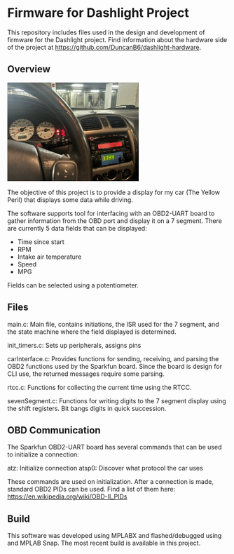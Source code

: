 # Firmware for Dashlight Project

This repository includes files used in the design and development of firmware for the Dashlight project. Find information about the hardware side of the project at https://github.com/DuncanB6/dashlight-hardware.

## Overview

<img src="media/in_car.jpg" alt="Schematic" width="300"/>

The objective of this project is to provide a display for my car (The Yellow Peril) that displays some data while driving. 

The software supports tool for interfacing with an OBD2-UART board to gather information from the OBD port and display it on a 7 segment. There are currently 5 data fields that can be displayed:

- Time since start
- RPM
- Intake air temperature
- Speed
- MPG

Fields can be selected using a potentiometer.

## Files

main.c: Main file, contains initiations, the ISR used for the 7 segment, and the state machine where the field displayed is determined.

init_timers.c: Sets up peripherals, assigns pins

carInterface.c: Provides functions for sending, receiving, and parsing the OBD2 functions used by the Sparkfun board. Since the board is design for CLI use, the returned messages require some parsing.

rtcc.c: Functions for collecting the current time using the RTCC.

sevenSegment.c: Functions for writing digits to the 7 segment display using the shift registers. Bit bangs digits in quick succession.

## OBD Communication

The Sparkfun OBD2-UART board has several commands that can be used to initialize a connection:

atz: Initialize connection
atsp0: Discover what protocol the car uses

These commands are used on initialization. After a connection is made, standard OBD2 PIDs can be used. Find a list of them here: https://en.wikipedia.org/wiki/OBD-II_PIDs

## Build

This software was developed using MPLABX and flashed/debugged using and MPLAB Snap. The most recent build is available in this project.


